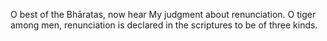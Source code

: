 O best of the Bhāratas, now hear My judgment about renunciation. O tiger among men, renunciation is declared in the scriptures to be of three kinds.